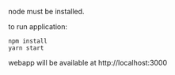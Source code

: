 node must be installed.

to run application:
```
npm install
yarn start
```

webapp will be available at http://localhost:3000
